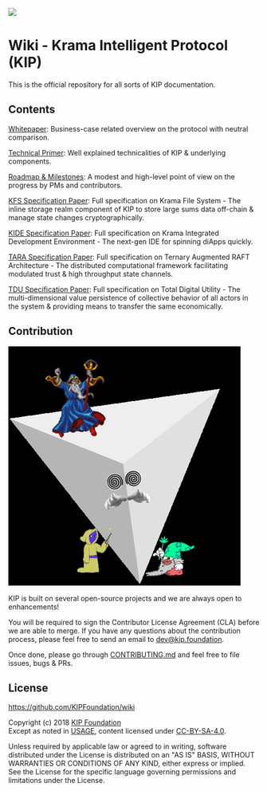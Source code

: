 
<p><a style=algin:center" href="https://www.kip.foundation/"><img src="./images/logo.png" /></a></p>

# Wiki - Krama Intelligent Protocol (KIP)
This is the official repository for all sorts of KIP documentation.

## Contents

[Whitepaper](/pages/white-paper/Whitepaper.md): Business-case related overview on the protocol with neutral comparison.

[Technical Primer](/pages/technical-primer/TechnicalPrimer.md): Well explained technicalities of KIP & underlying components.

[Roadmap & Milestones](/pages/milestone/Milestone.md): A modest and high-level point of view on the progress by PMs and contributors.

[KFS Specification Paper](/pages/specs/kfs/kfs-specs.md): Full specification on Krama File System - The inline storage realm component of KIP to store large sums data off-chain & manage state changes cryptographically.

[KIDE Specification Paper](/pages/specs/kide/kide-specs.md): Full specification on Krama Integrated Development Environment - The next-gen IDE for spinning diApps quickly.

[TARA Specification Paper](/pages/specs/tara/tara-specs.md): Full specification on Ternary Augmented RAFT Architecture - The distributed computational framework facilitating modulated trust & high throughput state channels.

[TDU Specification Paper](/pages/specs/tdu/tdu-specs.md): Full specification on Total Digital Utility - The multi-dimensional value persistence of collective behavior of all actors in the system & providing means to transfer the same economically.

## Contribution

![#Code4KIP](/images/Code4KIP.gif)

KIP is built on several open-source projects and we are always open to enhancements! 

You will be required to sign the Contributor License Agreement (CLA) before we are able to merge. If you have any questions about the contribution process, please feel free to send an email to [dev@kip.foundation](mailto:dev@kip.foundation).  

Once done, please go through [CONTRIBUTING.md](/CONTRIBUTING.md) and feel free to file issues, bugs & PRs.  

## License

https://github.com/KIPFoundation/wiki

Copyright (c) 2018 [KIP Foundation](https://www.kip.foundation/)  
Except as noted in [USAGE](/USAGE.md), content licensed under [CC-BY-SA-4.0](/LICENSE).

Unless required by applicable law or agreed to in writing, software distributed under the License is distributed on an "AS IS" BASIS, WITHOUT WARRANTIES OR CONDITIONS OF ANY KIND, either express or implied. See the License for the specific language governing permissions and limitations under the License.